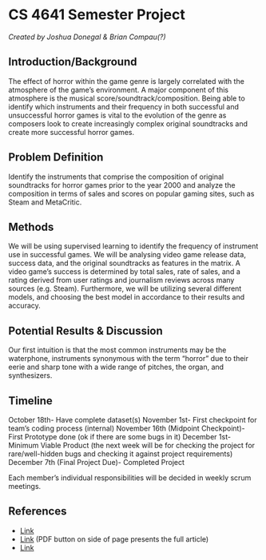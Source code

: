 # CS 4641 Semester Project
_Created by Joshua Donegal & Brian Compau(?)_

## Introduction/Background
The effect of horror within the game genre is largely correlated with the atmosphere of the game’s environment. A major component of this atmosphere is the musical score/soundtrack/composition. Being able to identify which instruments and their frequency in both successful and unsuccessful horror games is vital to the evolution of the genre as composers look to create increasingly complex original soundtracks and create more successful horror games.

## Problem Definition
Identify the instruments that comprise the composition of original soundtracks for horror games prior to the year 2000 and analyze the composition in terms of sales and scores on popular gaming sites, such as Steam and MetaCritic.

## Methods
We will be using supervised learning to identify the frequency of instrument use in successful games. We will be analysing video game release data, success data, and the original soundtracks as features in the matrix. A video game’s success is determined by total sales, rate of sales, and a rating derived from user ratings and journalism reviews across many sources (e.g. Steam). Furthermore, we will be utilizing several different models, and choosing the best model in accordance to their results and accuracy.

## Potential Results & Discussion
Our first intuition is that the most common instruments may be the waterphone, instruments synonymous with the term “horror” due to their eerie and sharp tone with a wide range of pitches, the organ, and synthesizers. 

## Timeline
October 18th- Have complete dataset(s)
November 1st- First checkpoint for team’s coding process (internal)
November 16th (Midpoint Checkpoint)- First Prototype done (ok if there are some bugs in it)
December 1st- Minimum Viable Product (the next week will be for checking the project for rare/well-hidden bugs and checking it against project requirements)
December 7th (Final Project Due)- Completed Project

Each member’s individual responsibilities will be decided in weekly scrum meetings.

## References
- [Link](https://en.wikipedia.org/wiki/List_of_horror_video_games)
- [Link](https://dl.acm.org/doi/10.1145/2095667.2095672) (PDF button on side of page presents the full article)
- [Link](https://midnightmusic.com.au/2016/06/the-guide-to-composing-music-for-video-games/)
